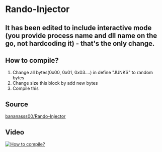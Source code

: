 # Rando-Injector

## It has been edited to include interactive mode (you provide process name and dll name on the go, not hardcoding it) - that's the only change.

## How to compile?
1) Change all bytes(0x00, 0x01, 0x03....) in define "JUNKS" to random bytes
2) Change size this block by add new bytes
3) Compile this 

## Source
[bananasss00/Rando-Injector](https://github.com/bananasss00/Rando-Injector)

## Video
[![How to compile?](https://img.youtube.com/vi/bA3CcQ4p1QQ/0.jpg)](https://www.youtube.com/watch?v=bA3CcQ4p1QQ)
